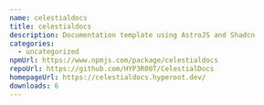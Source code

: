```yaml
---
name: celestialdocs
title: celestialdocs
description: Documentation template using AstroJS and Shadcn
categories:
  - uncategorized
npmUrl: https://www.npmjs.com/package/celestialdocs
repoUrl: https://github.com/HYP3R00T/CelestialDocs
homepageUrl: https://celestialdocs.hyperoot.dev/
downloads: 6
---
```

